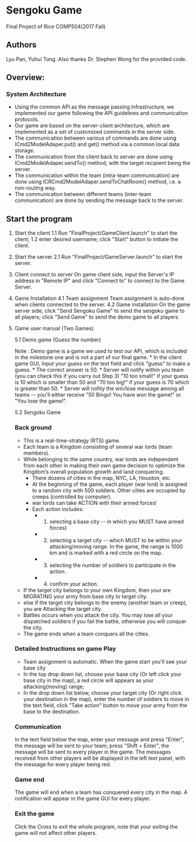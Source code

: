 # Sengoku Game
Final Project of Rice COMP504(2017 Fall)

## Authors
Lyu Pan, Yuhui Tong. Also thanks Dr. Stephen Wong for the provided code.

## Overview: 
### System Architecture
* Using the common API as the message passing infrastructure, we implemented our game following the API guidelines and communication protocols.
* Our game are based on the server-client architecture, which are implemented as a set of customized commands in the server side.
* The communication between various of commands are done using ICmd2ModelAdaper.put() and get() method via a common local data storage.
* The communication from the client back to server are done using ICmd2ModelAdaper.sendTo() method, with the target recipient being the server.
* The communication within the team (intra-team communication) are done using ICRCmd2ModelAdaper.sendToChatRoom() method, i.e. a non-routing way.
* The communication between different teams (inter-team communication) are done by sending the message back to the server.

## Start the program
1. Start the client
 1.1 Run "FinalProject/GameClient.launch" to start the client;
 1.2 enter desired username; click "Start" button to initiate the client.
 
2. Start the server 
 2.1 Run "FinalProject/GameServer.launch" to start the server.
 
3. Client connect to server
 On game client side, input the Server's IP address in "Remote IP" and click "Connect to" to connect to the Game Server.
 
4. Game Installation
 4.1 Team assignment
 	Team assignment is auto-done when clients connected to the server.
 4.2 Game installation
 	On the game server side, click "Send Sengoku Game" to send the sengoku game to all players; click "Send Game" to send the demo game to all players.

5. Game user manual (Two Games)
	
	5.1 Demo game (Guess the number)
	
	Note : Demo game is a game we used to test our API, which is included in the milestone one and is not a part of our final game.
		* In the client game GUI, Input your guess on the text field and click "guess" to make a guess. 
		* The correct answer is 50. 
		* Server will notify within you team (you can check this if you carry out Step 3) "10 too small!" if your guess is 10 which is smaller than 50
		  and "70 too big!" if your guess is 70 which is greater than 50.
		* Server will nofity the win/lose message among all teams -- you'll either receive "50 Bingo! You have won the game!" or "You lose the game!".
	
	5.2 Sengoku Game
	
	### Back ground
	* This is a real-time-strategy (RTS) game.
	* Each team is a Kingdom consisting of several war lords (team members). 
	* While belonging to the same country, war lords are independent from each other in making their own game decision to optimize the Kingdom’s overall population growth and land conquering. 
		* There dozens of cities in the map, NYC, LA, Houston, etc.
		* At the beginning of the game, each player (war lord) is assigned to a random city with 500 soldiers. Other cities are occupied by creeps (controlled by computer).
		* war lords can take ACTION with their armed forces! 
		* Each action includes: 
			* 1. selecting a base city -- in which you MUST have armed forces)
			* 2. selecting a target city -- which MUST to be within your attacking/moving range. In the game, the range is 1000 km and is marked with a red circle on the map.
			* 3. selecting the number of soldiers to participate in the action.
			* 4. confirm your action.
	* If the target city belongs to your own Kingdom, then your are MIGRATING your army from base city to target city.
	* else if the target city belongs to the enemy (another team or creep), you are Attacking the target city.
	* Battles occurs when you attack the city. You may lose all your dispatched soldiers if you fail the battle, otherwise you will conquer the city.
	* The game ends when a team conquers all the cities.
	
	
	### Detailed Instructions on game Play
	* Team assignment is automatic. When the game start you'll see your base city
	* In the top drop down list, choose your base city (Or left click your base city in the map), a red circle will appears as your attacking(moving) range;
	* In the drop down list below, choose your target city (Or right click your destination in the map), enter the number of soldiers to move in the text field,
	click "Take action" button to move your army from the base to the destination.
	
	### Communication
	In the text field below the map, enter your message and press "Enter", the message will be sent to your team; 
	press "Shift + Enter", the message will be sent to every player in the game. 
	The messages received from other players will be displayed in the left text panel, with the message for every player being red.
	
	### Game end
	The game will end when a team has conquered every city in the map. A notification will appear in the game GUI for every player.
	
	### Exit the game
	Click the Cross to exit the whole program, note that your exiting the game will not affect other players.
	
	
	
	
	
	
